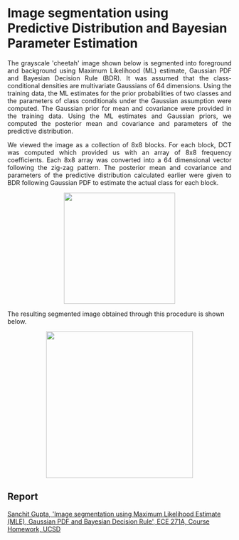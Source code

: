 # Image segmentation using Predictive Distribution and Bayesian Parameter Estimation

<p align="justify">
The grayscale 'cheetah' image shown below is segmented into foreground and background using Maximum Likelihood (ML) estimate, Gaussian PDF and Bayesian Decision Rule (BDR). It was assumed that the class-conditional densities are multivariate Gaussians of 64 dimensions. Using the training data, the ML estimates for the prior probabilities of two classes and the parameters of class conditionals under the Gaussian assumption were computed. The Gaussian prior for mean and covariance were provided in the training data. Using the ML estimates and Gaussian priors, we computed the posterior mean and covariance and parameters of the predictive distribution.  
</p>

<p align="justify">
We viewed the image as a collection of 8x8 blocks. For each block, DCT was computed which provided us with an array of 8x8 frequency coefficients. Each 8x8 array was converted into a 64 dimensional vector following the zig-zag pattern. The posterior mean and covariance and parameters of the predictive distribution calculated earlier were given to BDR following Gaussian PDF to estimate the actual class for each block.
</p>

<p align="center">
  <img src = "https://user-images.githubusercontent.com/4907348/209418033-8ce8e52c-351b-4501-a6cc-d456ee2d5a8d.png" width="250"/>  
</p>

The resulting segmented image obtained through this procedure is shown below.
<p align="center">
  <img src = "https://user-images.githubusercontent.com/4907348/209419722-6dd0bb2e-b0dc-4cf5-9c38-3f85732f6681.png" width="330"/>  
</p>


## Report
[Sanchit Gupta, 'Image segmentation using Maximum Likelihood Estimate (MLE), Gaussian PDF and Bayesian Decision Rule', ECE 271A, Course Homework, UCSD](https://github.com/sanchit3103/image_segmentation_using_statistical_learning/blob/main/segmentation_using_Predictive_Distribution/Report.pdf)
